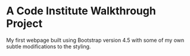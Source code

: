 # A Code Institute Walkthrough Project  
My first webpage built using Bootstrap version 4.5 with some of my own subtle modifications to the styling.
